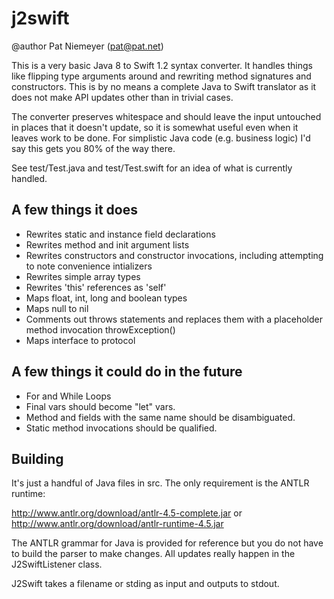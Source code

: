 # j2swift
@author Pat Niemeyer (pat@pat.net)

This is a very basic Java 8 to Swift 1.2 syntax converter.  It handles things like flipping type arguments around and rewriting method signatures and constructors. This is by no means a complete Java to Swift translator as it does not make API updates other than in trivial cases.

The converter preserves whitespace and should leave the input untouched in places that it doesn't update, so it is somewhat useful even when it leaves work to be done.  For simplistic Java code (e.g. business logic) I'd say this gets you 80% of the way there.

See test/Test.java and test/Test.swift for an idea of what is currently handled.

A few things it does
--------------------
- Rewrites static and instance field declarations
- Rewrites method and init argument lists
- Rewrites constructors and constructor invocations, including attempting to note convenience intializers 
- Rewrites simple array types
- Rewrites 'this' references as 'self'
- Maps float, int, long and boolean types
- Maps null to nil
- Comments out throws statements and replaces them with a placeholder method invocation throwException()
- Maps interface to protocol


A few things it could do in the future
--------------------------------------

- For and While Loops
- Final vars should become "let" vars.
- Method and fields with the same name should be disambiguated.
- Static method invocations should be qualified.


Building
--------

It's just a handful of Java files in src.  The only requirement is the ANTLR runtime:

  http://www.antlr.org/download/antlr-4.5-complete.jar
or
  http://www.antlr.org/download/antlr-runtime-4.5.jar

The ANTLR grammar for Java is provided for reference but you do not have to build the parser to make changes.  All updates really happen in the J2SwiftListener class.

J2Swift takes a filename or stding as input and outputs to stdout.

